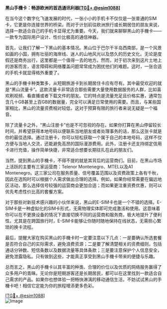 **黑山手機卡：畅游欧洲的首选通讯利器[[TG💪+ @esim1088](https://t.me/s/esim1088)]**

在当今这个数字化飞速发展的时代，一张小小的手机卡不仅仅是一张普通的SIM卡，它更是你连接世界的桥梁。而对于计划前往欧洲旅行或长期居住的朋友来说，选择一款适合自己的手机卡显得尤为重要。今天，我们就来聊聊黑山的手機卡——一款专为国际用户设计、性价比极高的通信神器。

首先，让我们了解一下黑山的基本情况。黑山位于巴尔干半岛西南部，是一个风景如画的小国，拥有壮丽的海岸线、迷人的山地风光以及悠久的历史文化。无论是度假还是商务出行，这里都是一个值得一去的地方。然而，对于初次来到这片土地上的游客而言，语言障碍和网络覆盖问题常常成为困扰他们的难题。这时，一张合适的手机卡就显得格外重要了。

黑山的手機卡种类繁多，从短期旅游卡到长期居住卡应有尽有。其中最受欢迎的就是“黑山流量卡”。这款流量卡非常适合那些需要大量使用数据服务的人群，比如喜欢刷视频、看直播或者下载文件的朋友。它的特点是流量充足且价格实惠，通常包含几十GB甚至上百GB的数据量，完全可以满足日常使用的需要。而且，与某些国家相比，黑山的流量资费相对较低，这对于预算有限的旅行者来说无疑是一个福音。

除了流量卡之外，“黑山注册卡”也是不可忽视的存在。如果你打算在黑山停留较长时间，并希望获得本地号码以便联系当地朋友或者处理事务的话，那么这张卡就是你的最佳选择。通过注册卡，你可以轻松获取一个属于自己的本地号码，这样不仅方便与当地人交流，还能避免高昂的国际漫游费用。此外，注册卡还支持绑定信用卡进行充值，操作简单快捷，非常适合想要长期驻扎在此的朋友们。

当然，提到黑山的手機卡，不得不提的就是其背后的运营商们。目前，在黑山市场上活跃的主要有三家运营商：Telenor Montenegro、MTEL以及A1 Montenegro。这三家公司在服务质量、信号覆盖范围以及资费政策上各有千秋，因此在选购时可以根据个人需求做出合理的选择。例如，如果你经常需要在偏远地区活动，那么选择信号较强的运营商会更加合适；而如果更注重资费优惠，则可以优先考虑性价比高的套餐方案。

对于那些对新技术感兴趣的小伙伴来说，黑山的E-SIM卡也是一个不错的选择。E-SIM卡是一种虚拟化的SIM卡形式，无需物理实体即可完成激活和使用。这意味着你可以在不更换设备的情况下直接切换不同的运营商和服务商，极大地提升了便利性。尤其是在跨国旅行时，E-SIM卡能够让你随时随地保持在线状态，无需担心繁琐的换卡流程。

最后，提醒大家在购买黑山的手機卡时一定要注意以下几点：一是要确认所选套餐是否符合自己的实际需求，避免浪费资源；二是要了解清楚相关的资费细则，包括通话分钟数、短信条数以及数据流量等具体条款；三是要注意保护个人信息安全，避免泄露隐私。只有做到这些，才能真正享受到黑山手機卡带来的便捷与乐趣。

总而言之，黑山的手機卡以其丰富的种类、合理的价位以及优质的网络服务赢得了众多用户的青睐。无论你是短期游客还是长期居民，都可以在这里找到一款适合自己需求的产品。如果你也想体验一把畅快淋漓的移动通信生活，不妨试试黑山的手機卡吧！相信它定能为你的旅程增添更多色彩。

[[TG💪+ @esim1088](https://t.me/s/esim1088)]  
![Image](https://i.postimg.cc/4NQfJmqS/Snipaste-2025-05-13-00-14-12.png)